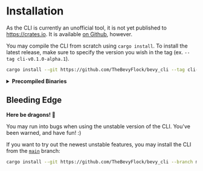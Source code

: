 # Installation

<!-- Please keep this section synchronized with the `README.md`. -->

As the CLI is currently an unofficial tool, it is not yet published to <https://crates.io>. It is available [on Github](https://github.com/TheBevyFlock/bevy_cli), however.

You may compile the CLI from scratch using `cargo install`. To install the latest release, make sure to specify the version you wish in the tag (ex. `--tag cli-v0.1.0-alpha.1`).

```sh
cargo install --git https://github.com/TheBevyFlock/bevy_cli --tag cli-vX.Y.Z --locked bevy_cli
```

<details>
    <summary><strong>Precompiled Binaries</strong></summary>

The CLI is precompiled for Linux, Windows, and macOS. You may install the latest precompiled binary using [`cargo-binstall`](https://github.com/cargo-bins/cargo-binstall):

```sh
cargo binstall --git https://github.com/TheBevyFlock/bevy_cli --version vX.Y.Z --locked bevy_cli
```

You can manually download the precompiled binaries from the [release page](https://github.com/TheBevyFlock/bevy_cli/releases).

</details>

## Bleeding Edge

<div class="warning">

**Here be dragons! 🐉**

You may run into bugs when using the unstable version of the CLI. You've been warned, and have fun! :)

</div>

If you want to try out the newest unstable features, you may install the CLI from the [`main`](https://github.com/TheBevyFlock/bevy_cli/tree/main) branch:

```sh
cargo install --git https://github.com/TheBevyFlock/bevy_cli --branch main --locked bevy_cli
```
